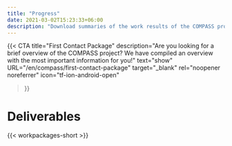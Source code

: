 ```yaml
---
title: "Progress"
date: 2021-03-02T15:23:33+06:00
description: "Download summaries of the work results of the COMPASS project"
---
```


{{< CTA
    title="First Contact Package"
    description="Are you looking for a brief overview of the COMPASS project? We have compiled an overview with the most important information for you!"
    text="show"
    URL="/en/compass/first-contact-package"
    target="_blank"
    rel="noopener noreferrer"
    icon="tf-ion-android-open"
>}}


# Deliverables

{{< workpackages-short >}}
